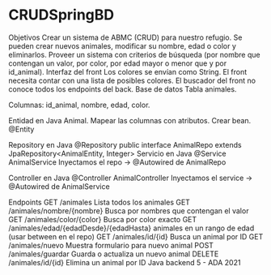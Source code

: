 # CRUDSpringBD

Objetivos
Crear un sistema de ABMC (CRUD) para nuestro refugio.
Se pueden crear nuevos animales, modificar su nombre, edad o color y eliminarlos.
Proveer un sistema con criterios de búsqueda (por nombre que contengan un valor, por color, por edad mayor o menor que y por id_animal).
Interfaz del front
Los colores se envían como String.
El front necesita contar con una lista de posibles colores.
El buscador del front no conoce todos los endpoints del back.
Base de datos
Tabla animales.

Columnas: id_animal, nombre, edad, color.

Entidad en Java
Animal. Mapear las columnas con atributos. Crear bean. @Entity

Repository en Java
@Repository public interface AnimalRepo extends JpaRepository<AnimalEntity, Integer>
Servicio en Java
@Service AnimalService
Inyectamos el repo -> @Autowired de AnimalRepo

Controller en Java
@Controller AnimalController
Inyectamos el service -> @Autowired de AnimalService

Endpoints
GET /animales
    Lista todos los animales
GET /animales/nombre/{nombre}
    Busca por nombres que contengan el valor
GET /animales/color/{color}
    Busca por color exacto
GET /animales/edad/{edadDesde}/{edadHasta}
    animales en un rango de edad (usar between en el repo)
GET /animales/id/{id}
    Busca un animal por ID
GET /animales/nuevo
    Muestra formulario para nuevo animal
POST /animales/guardar
    Guarda o actualiza un nuevo animal
DELETE /animales/id/{id}
    Elimina un animal por ID
Java backend 5 - ADA 2021
